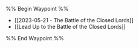 %% Begin Waypoint %%
- [[2023-05-21 - The Battle of the Closed Lords]]
- [[Lead Up to the Battle of the Closed Lords]]

%% End Waypoint %%